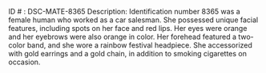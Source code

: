 ID # : DSC-MATE-8365
Description: Identification number 8365 was a female human who worked as a car salesman. She possessed unique facial features, including spots on her face and red lips. Her eyes were orange and her eyebrows were also orange in color. Her forehead featured a two-color band, and she wore a rainbow festival headpiece. She accessorized with gold earrings and a gold chain, in addition to smoking cigarettes on occasion.